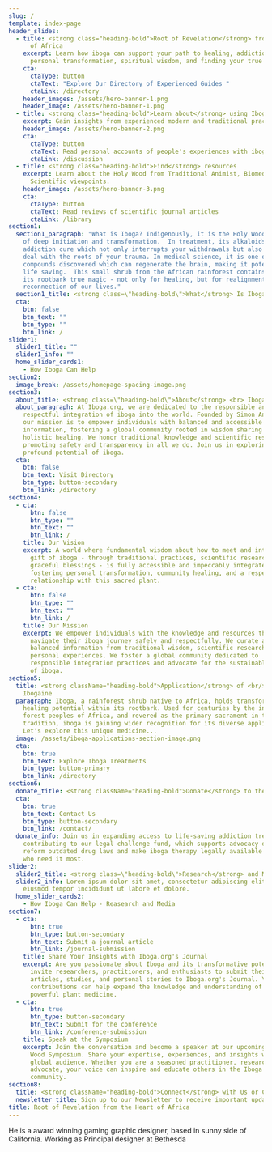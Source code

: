 ```yaml
---
slug: /
template: index-page
header_slides:
  - title: <strong class="heading-bold">Root of Revelation</strong> from the Heart
      of Africa
    excerpt: Learn how iboga can support your path to healing, addiction recovery,
      personal transformation, spiritual wisdom, and finding your true purpose.
    cta:
      ctaType: button
      ctaText: "Explore Our Directory of Experienced Guides "
      ctaLink: /directory
    header_images: /assets/hero-banner-1.png
    header_image: /assets/hero-banner-1.png
  - title: <strong class="heading-bold">Learn about</strong> using Iboga
    excerpt: Gain insights from experienced modern and traditional practitioners.
    header_image: /assets/hero-banner-2.png
    cta:
      ctaType: button
      ctaText: Read personal accounts of people's experiences with iboga
      ctaLink: /discussion
  - title: <strong class="heading-bold">Find</strong> resources
    excerpt: Learn about the Holy Wood from Traditional Animist, Biomedical and
      Scientific viewpoints.
    header_image: /assets/hero-banner-3.png
    cta:
      ctaType: button
      ctaText: Read reviews of scientific journal articles
      ctaLink: /library
section1:
  section1_paragraph: "What is Iboga? Indigenously, it is the Holy Wood: an agent
    of deep initiation and transformation.  In treatment, its alkaloids are the
    addiction cure which not only interrupts your withdrawals but also helps you
    deal with the roots of your trauma. In medical science, it is one of the few
    compounds discovered which can regenerate the brain, making it potentially
    life saving.  This small shrub from the African rainforest contains within
    its rootbark true magic - not only for healing, but for realignment and
    reconnection of our lives."
  section1_title: <strong class=\"heading-bold\">What</strong> Is Iboga
  cta:
    btn: false
    btn_text: ""
    btn_type: ""
    btn_link: /
slider1:
  slider1_title: ""
  slider1_info: ""
  home_slider_cards1:
    - How Iboga Can Help
section2:
  image_break: /assets/homepage-spacing-image.png
section3:
  about_title: <strong class=\"heading-bold\">About</strong> <br> Iboga.org
  about_paragraph: At Iboga.org, we are dedicated to the responsible and
    respectful integration of iboga into the world. Founded by Simon Anderson,
    our mission is to empower individuals with balanced and accessible
    information, fostering a global community rooted in wisdom sharing and
    holistic healing. We honor traditional knowledge and scientific research,
    promoting safety and transparency in all we do. Join us in exploring the
    profound potential of iboga.
  cta:
    btn: false
    btn_text: Visit Directory
    btn_type: button-secondary
    btn_link: /directory
section4:
  - cta:
      btn: false
      btn_type: ""
      btn_text: ""
      btn_link: /
    title: Our Vision
    excerpt: A world where fundamental wisdom about how to meet and integrate the
      gift of iboga - through traditional practices, scientific research, and
      graceful blessings - is fully accessible and impeccably integrated by all,
      fostering personal transformation, community healing, and a respectful
      relationship with this sacred plant.
  - cta:
      btn: false
      btn_type: ""
      btn_text: ""
      btn_link: /
    title: Our Mission
    excerpt: We empower individuals with the knowledge and resources they need to
      navigate their iboga journey safely and respectfully. We curate and share
      balanced information from traditional wisdom, scientific research, and
      personal experiences. We foster a global community dedicated to
      responsible integration practices and advocate for the sustainable future
      of iboga.
section5:
  title: <strong className="heading-bold">Application</strong> of <br/> Iboga and
    Ibogaine
  paragraph: Iboga, a rainforest shrub native to Africa, holds transformative and
    healing potential within its rootbark. Used for centuries by the indigenous
    forest peoples of Africa, and revered as the primary sacrament in the Bwiti
    tradition, iboga is gaining wider recognition for its diverse applications.
    Let's explore this unique medicine...
  image: /assets/iboga-applications-section-image.png
  cta:
    btn: true
    btn_text: Explore Iboga Treatments
    btn_type: button-primary
    btn_link: /directory
section6:
  donate_title: <strong className="heading-bold">Donate</strong> to the Legal Challenge Fund
  cta:
    btn: true
    btn_text: Contact Us
    btn_type: button-secondary
    btn_link: /contact/
  donate_info: Join us in expanding access to life-saving addiction treatment by
    contributing to our legal challenge fund, which supports advocacy efforts to
    reform outdated drug laws and make iboga therapy legally available to those
    who need it most.
slider2:
  slider2_title: <strong class=\"heading-bold\">Research</strong> and Media
  slider2_info: Lorem ipsum dolor sit amet, consectetur adipiscing elit, sed do
    eiusmod tempor incididunt ut labore et dolore.
  home_slider_cards2:
    - How Iboga Can Help - Reasearch and Media
section7:
  - cta:
      btn: true
      btn_type: button-secondary
      btn_text: Submit a journal article
      btn_link: /journal-submission
    title: Share Your Insights with Iboga.org's Journal
    excerpt: Are you passionate about Iboga and its transformative potential? We
      invite researchers, practitioners, and enthusiasts to submit their
      articles, studies, and personal stories to Iboga.org's Journal. Your
      contributions can help expand the knowledge and understanding of this
      powerful plant medicine.
  - cta:
      btn: true
      btn_type: button-secondary
      btn_text: Submit for the conference
      btn_link: /conference-submission
    title: Speak at the Symposium
    excerpt: Join the conversation and become a speaker at our upcoming biennial
      Wood Symposium. Share your expertise, experiences, and insights with a
      global audience. Whether you are a seasoned practitioner, researcher, or
      advocate, your voice can inspire and educate others in the Iboga
      community.
section8:
  title: <strong className="heading-bold">Connect</strong> with Us or Collaborate
  newsletter_title: Sign up to our Newsletter to receive important updates
title: Root of Revelation from the Heart of Africa
---
```


He is a award winning gaming graphic designer, based in sunny side of California. Working as Principal designer at Bethesda
